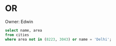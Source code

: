 # OR

Owner: Edwin

```sql
select name, area 
from cities 
where area not in (8223, 3043) or name = 'Delhi';
```